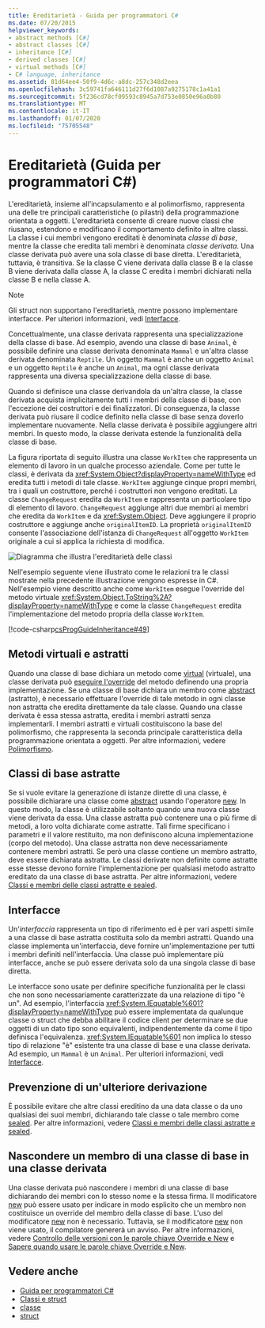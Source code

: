 ```yaml
---
title: Ereditarietà - Guida per programmatori C#
ms.date: 07/20/2015
helpviewer_keywords:
- abstract methods [C#]
- abstract classes [C#]
- inheritance [C#]
- derived classes [C#]
- virtual methods [C#]
- C# language, inheritance
ms.assetid: 81d64ee4-50f9-4d6c-a8dc-257c348d2eea
ms.openlocfilehash: 3c59741fa646111d27f6d1087a9275178c1a41a1
ms.sourcegitcommit: 5f236cd78cf09593c8945a7d753e0850e96a0b80
ms.translationtype: MT
ms.contentlocale: it-IT
ms.lasthandoff: 01/07/2020
ms.locfileid: "75705548"
---
```

# <a name="inheritance-c-programming-guide"></a>Ereditarietà (Guida per programmatori C#)

L'ereditarietà, insieme all'incapsulamento e al polimorfismo, rappresenta una delle tre principali caratteristiche (o pilastri) della programmazione orientata a oggetti. L'ereditarietà consente di creare nuove classi che riusano, estendono e modificano il comportamento definito in altre classi. La classe i cui membri vengono ereditati è denominata *classe di base*, mentre la classe che eredita tali membri è denominata *classe derivata*. Una classe derivata può avere una sola classe di base diretta. L'ereditarietà, tuttavia, è transitiva. Se la classe C viene derivata dalla classe B e la classe B viene derivata dalla classe A, la classe C eredita i membri dichiarati nella classe B e nella classe A.  
  
> [!NOTE]
> Gli struct non supportano l'ereditarietà, mentre possono implementare interfacce. Per ulteriori informazioni, vedi [Interfacce](../interfaces/index.md).  
  
 Concettualmente, una classe derivata rappresenta una specializzazione della classe di base. Ad esempio, avendo una classe di base `Animal`, è possibile definire una classe derivata denominata `Mammal` e un'altra classe derivata denominata `Reptile`. Un oggetto `Mammal` è anche un oggetto `Animal` e un oggetto `Reptile` è anche un `Animal`, ma ogni classe derivata rappresenta una diversa specializzazione della classe di base.  
  
 Quando si definisce una classe derivandola da un'altra classe, la classe derivata acquista implicitamente tutti i membri della classe di base, con l'eccezione dei costruttori e dei finalizzatori. Di conseguenza, la classe derivata può riusare il codice definito nella classe di base senza doverlo implementare nuovamente. Nella classe derivata è possibile aggiungere altri membri. In questo modo, la classe derivata estende la funzionalità della classe di base.  
  
 La figura riportata di seguito illustra una classe `WorkItem` che rappresenta un elemento di lavoro in un qualche processo aziendale. Come per tutte le classi, è derivata da <xref:System.Object?displayProperty=nameWithType> ed eredita tutti i metodi di tale classe. `WorkItem` aggiunge cinque propri membri, tra i quali un costruttore, perché i costruttori non vengono ereditati. La classe `ChangeRequest` eredita da `WorkItem` e rappresenta un particolare tipo di elemento di lavoro. `ChangeRequest` aggiunge altri due membri ai membri che eredita da `WorkItem` e da <xref:System.Object>. Deve aggiungere il proprio costruttore e aggiunge anche `originalItemID`. La proprietà `originalItemID` consente l'associazione dell'istanza di `ChangeRequest` all'oggetto `WorkItem` originale a cui si applica la richiesta di modifica.  
  
 ![Diagramma che illustra l'ereditarietà delle classi](./media/inheritance/class-inheritance-diagram.png)  
  
 Nell'esempio seguente viene illustrato come le relazioni tra le classi mostrate nella precedente illustrazione vengono espresse in C#. Nell'esempio viene descritto anche come `WorkItem` esegue l'override del metodo virtuale <xref:System.Object.ToString%2A?displayProperty=nameWithType> e come la classe `ChangeRequest` eredita l'implementazione del metodo propria della classe `WorkItem`.  
  
 [!code-csharp[csProgGuideInheritance#49](~/samples/snippets/csharp/VS_Snippets_VBCSharp/csProgGuideInheritance/CS/Inheritance.cs#49)]  
  
## <a name="abstract-and-virtual-methods"></a>Metodi virtuali e astratti  
 Quando una classe di base dichiara un metodo come [virtual](../../language-reference/keywords/virtual.md) (virtuale), una classe derivata può [eseguire l'override](../../language-reference/keywords/override.md) del metodo definendo una propria implementazione. Se una classe di base dichiara un membro come [abstract](../../language-reference/keywords/abstract.md) (astratto), è necessario effettuare l'override di tale metodo in ogni classe non astratta che eredita direttamente da tale classe. Quando una classe derivata è essa stessa astratta, eredita i membri astratti senza implementarli. I membri astratti e virtuali costituiscono la base del polimorfismo, che rappresenta la seconda principale caratteristica della programmazione orientata a oggetti. Per altre informazioni, vedere [Polimorfismo](./polymorphism.md).  
  
## <a name="abstract-base-classes"></a>Classi di base astratte  
 Se si vuole evitare la generazione di istanze dirette di una classe, è possibile dichiarare una classe come [abstract](../../language-reference/keywords/abstract.md) usando l'operatore [new](../../language-reference/operators/new-operator.md). In questo modo, la classe è utilizzabile soltanto quando una nuova classe viene derivata da essa. Una classe astratta può contenere una o più firme di metodi, a loro volta dichiarate come astratte. Tali firme specificano i parametri e il valore restituito, ma non definiscono alcuna implementazione (corpo del metodo). Una classe astratta non deve necessariamente contenere membri astratti. Se però una classe contiene un membro astratto, deve essere dichiarata astratta. Le classi derivate non definite come astratte esse stesse devono fornire l'implementazione per qualsiasi metodo astratto ereditato da una classe di base astratta. Per altre informazioni, vedere [Classi e membri delle classi astratte e sealed](./abstract-and-sealed-classes-and-class-members.md).  
  
## <a name="interfaces"></a>Interfacce  
 Un'*interfaccia* rappresenta un tipo di riferimento ed è per vari aspetti simile a una classe di base astratta costituita solo da membri astratti. Quando una classe implementa un'interfaccia, deve fornire un'implementazione per tutti i membri definiti nell'interfaccia. Una classe può implementare più interfacce, anche se può essere derivata solo da una singola classe di base diretta.  
  
 Le interfacce sono usate per definire specifiche funzionalità per le classi che non sono necessariamente caratterizzate da una relazione di tipo "è un". Ad esempio, l'interfaccia <xref:System.IEquatable%601?displayProperty=nameWithType> può essere implementata da qualunque classe o struct che debba abilitare il codice client per determinare se due oggetti di un dato tipo sono equivalenti, indipendentemente da come il tipo definisca l'equivalenza. <xref:System.IEquatable%601> non implica lo stesso tipo di relazione "è" esistente tra una classe di base e una classe derivata. Ad esempio, un `Mammal` è un `Animal`. Per ulteriori informazioni, vedi [Interfacce](../interfaces/index.md).  
  
## <a name="preventing-further-derivation"></a>Prevenzione di un'ulteriore derivazione  
 È possibile evitare che altre classi ereditino da una data classe o da uno qualsiasi dei suoi membri, dichiarando tale classe o tale membro come [sealed](../../language-reference/keywords/sealed.md). Per altre informazioni, vedere [Classi e membri delle classi astratte e sealed](./abstract-and-sealed-classes-and-class-members.md).  
  
## <a name="derived-class-hiding-of-base-class-members"></a>Nascondere un membro di una classe di base in una classe derivata  
 Una classe derivata può nascondere i membri di una classe di base dichiarando dei membri con lo stesso nome e la stessa firma. Il modificatore [new](../../language-reference/keywords/new-modifier.md) può essere usato per indicare in modo esplicito che un membro non costituisce un override del membro della classe di base. L'uso del modificatore [new](../../language-reference/keywords/new-modifier.md) non è necessario. Tuttavia, se il modificatore [new](../../language-reference/keywords/new-modifier.md) non viene usato, il compilatore genererà un avviso. Per altre informazioni, vedere [Controllo delle versioni con le parole chiave Override e New](./versioning-with-the-override-and-new-keywords.md) e [Sapere quando usare le parole chiave Override e New](./knowing-when-to-use-override-and-new-keywords.md).  
  
## <a name="see-also"></a>Vedere anche

- [Guida per programmatori C#](../index.md)
- [Classi e struct](./index.md)
- [classe](../../language-reference/keywords/class.md)
- [struct](../../language-reference/keywords/struct.md)
